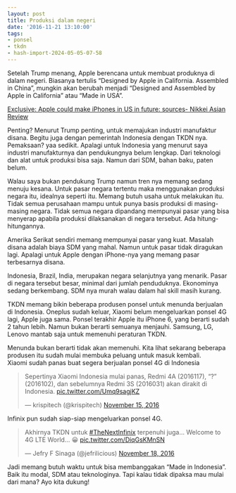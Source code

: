 ```yaml
---
layout: post
title: Produksi dalam negeri
date: '2016-11-21 13:10:00'
tags:
- ponsel
- tkdn
- hash-import-2024-05-05-07-58
---
```


Setelah Trump menang, Apple berencana untuk membuat produknya di dalam negeri. Biasanya tertulis “Designed by Apple in California. Assembled in China”, mungkin akan berubah menjadi “Designed and Assembled by Apple in California” atau “Made in USA”.

[Exclusive: Apple could make iPhones in US in future: sources- Nikkei Asian Review](http://asia.nikkei.com/Business/AC/Apple-could-make-iPhones-in-US-in-future-sources)

Penting? Menurut Trump penting, untuk memajukan industri manufaktur disana. Begitu juga dengan pemerintah Indonesia dengan TKDN nya. Pemaksaan? yaa sedikit. Apalagi untuk Indonesia yang menurut saya industri manufakturnya dan pendukungnya belum lengkap. Dari teknologi dan alat untuk produksi bisa saja. Namun dari SDM, bahan baku, paten belum.

Walau saya bukan pendukung Trump namun tren nya memang sedang menuju kesana. Untuk pasar negara tertentu maka menggunakan produksi negara itu, idealnya seperti itu. Memang butuh usaha untuk melakukan itu. Tidak semua perusahaan mampu untuk punya basis produksi di masing-masing negara. Tidak semua negara dipandang mempunyai pasar yang bisa menyerap apabila produksi dilaksanakan di negara tersebut. Ada hitung-hitungannya.

Amerika Serikat sendiri memang mempunyai pasar yang kuat. Masalah disana adalah biaya SDM yang mahal. Namun untuk pasar tidak diragukan lagi. Apalagi untuk Apple dengan iPhone-nya yang memang pasar terbesarnya disana.

Indonesia, Brazil, India, merupakan negara selanjutnya yang menarik. Pasar di negara tersebut besar, minimal dari jumlah penduduknya. Ekonominya sedang berkembang. SDM nya murah walau dalam hal skill masih kurang.

TKDN memang bikin beberapa produsen ponsel untuk menunda berjualan di Indonesia. Oneplus sudah keluar, Xiaomi belum mengeluarkan ponsel 4G lagi, Apple juga sama. Ponsel terakhir Apple itu iPhone 6, yang berarti sudah 2 tahun lebih. Namun bukan berarti semuanya menjauhi. Samsung, LG, Lenovo mantab saja untuk memenuhi peraturan TKDN.

Menunda bukan berarti tidak akan memenuhi. Kita lihat sekarang beberapa produsen itu sudah mulai membuka peluang untuk masuk kembali.  
Xiaomi sudah panas buat segera berjualan ponsel 4G di Indonesia

> Sepertinya Xiaomi Indonesia mulai panas, Redmi 4A (2016117), “?” (2016102), dan sebelumnya Redmi 3S (2016031) akan dirakit di Indonesia. [pic.twitter.com/Umq9sagjKZ](https://t.co/Umq9sagjKZ)
> 
> — krispitech (@krispitech) [November 15, 2016](https://twitter.com/krispitech/status/798502444019765253)

Infinix pun sudah siap-siap mengeluarkan ponsel 4G.

> Akhirnya TKDN untuk [#TheNextInfinix](https://twitter.com/hashtag/TheNextInfinix?src=hash) terpenuhi juga… Welcome to 4G LTE World… 😀 [pic.twitter.com/DiqGsKMnSN](https://t.co/DiqGsKMnSN)
> 
> — Jefry F Sinaga (@jefrilicious) [November 18, 2016](https://twitter.com/jefrilicious/status/799546004341145600)

Jadi memang butuh waktu untuk bisa membanggakan “Made in Indonesia”. Baik itu modal, SDM atau teknologinya. Tapi kalau tidak dipaksa mau mulai dari mana? Ayo kita dukung!

<!--kg-card-end: html-->